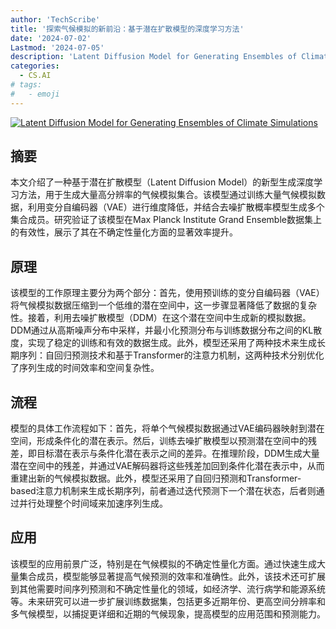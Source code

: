 ```yaml
---
author: 'TechScribe'
title: '探索气候模拟的新前沿：基于潜在扩散模型的深度学习方法'
date: '2024-07-02'
Lastmod: '2024-07-05'
description: 'Latent Diffusion Model for Generating Ensembles of Climate Simulations'
categories:
  - CS.AI
# tags:
#   - emoji
---
```


[![Latent Diffusion Model for Generating Ensembles of Climate Simulations](https://arxiv-research-1301205113.cos.ap-guangzhou.myqcloud.com/images/2407.02070v1.pdf_0.jpg)](https://arxiv.org/abs/2407.02070v1)

## 摘要

本文介绍了一种基于潜在扩散模型（Latent Diffusion Model）的新型生成深度学习方法，用于生成大量高分辨率的气候模拟集合。该模型通过训练大量气候模拟数据，利用变分自编码器（VAE）进行维度降低，并结合去噪扩散概率模型生成多个集合成员。研究验证了该模型在Max Planck Institute Grand Ensemble数据集上的有效性，展示了其在不确定性量化方面的显著效率提升。<!--more-->

## 原理

该模型的工作原理主要分为两个部分：首先，使用预训练的变分自编码器（VAE）将气候模拟数据压缩到一个低维的潜在空间中，这一步骤显著降低了数据的复杂性。接着，利用去噪扩散模型（DDM）在这个潜在空间中生成新的模拟数据。DDM通过从高斯噪声分布中采样，并最小化预测分布与训练数据分布之间的KL散度，实现了稳定的训练和有效的数据生成。此外，模型还采用了两种技术来生成长期序列：自回归预测技术和基于Transformer的注意力机制，这两种技术分别优化了序列生成的时间效率和空间复杂性。

## 流程

模型的具体工作流程如下：首先，将单个气候模拟数据通过VAE编码器映射到潜在空间，形成条件化的潜在表示。然后，训练去噪扩散模型以预测潜在空间中的残差，即目标潜在表示与条件化潜在表示之间的差异。在推理阶段，DDM生成大量潜在空间中的残差，并通过VAE解码器将这些残差加回到条件化潜在表示中，从而重建出新的气候模拟数据。此外，模型还采用了自回归预测和Transformer-based注意力机制来生成长期序列，前者通过迭代预测下一个潜在状态，后者则通过并行处理整个时间域来加速序列生成。

## 应用

该模型的应用前景广泛，特别是在气候模拟的不确定性量化方面。通过快速生成大量集合成员，模型能够显著提高气候预测的效率和准确性。此外，该技术还可扩展到其他需要时间序列预测和不确定性量化的领域，如经济学、流行病学和能源系统等。未来研究可以进一步扩展训练数据集，包括更多近期年份、更高空间分辨率和多气候模型，以捕捉更详细和近期的气候现象，提高模型的应用范围和预测能力。